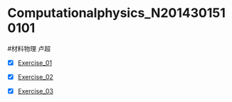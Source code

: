 # Computationalphysics_N2014301510101
#材料物理   卢超
- [x] [Exercise_01](https://www.zybuluo.com/luliang96/note/498568)

- [x] [Exercise_02](https://www.zybuluo.com/luliang96/note/503469)

- [x] [Exercise_03](https://www.zybuluo.com/luliang96/note/512524)
